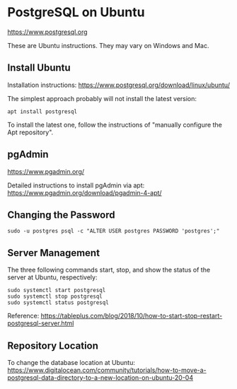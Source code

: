 # PostgreSQL on Ubuntu

https://www.postgresql.org

These are Ubuntu instructions. They may vary on Windows and Mac.

## Install Ubuntu

Installation instructions:
https://www.postgresql.org/download/linux/ubuntu/

The simplest approach probably will not install the latest version:
~~~
apt install postgresql
~~~

To install the latest one, follow the instructions of "manually configure the Apt repository".

## pgAdmin
https://www.pgadmin.org/

Detailed instructions to install pgAdmin via apt:
https://www.pgadmin.org/download/pgadmin-4-apt/

## Changing the Password

~~~
sudo -u postgres psql -c "ALTER USER postgres PASSWORD 'postgres';"
~~~

## Server Management

The three following commands start, stop, and show the status of the server at Ubuntu, respectively:

~~~
sudo systemctl start postgresql
sudo systemctl stop postgresql
sudo systemctl status postgresql
~~~

Reference: https://tableplus.com/blog/2018/10/how-to-start-stop-restart-postgresql-server.html

## Repository Location

To change the database location at Ubuntu:
https://www.digitalocean.com/community/tutorials/how-to-move-a-postgresql-data-directory-to-a-new-location-on-ubuntu-20-04
